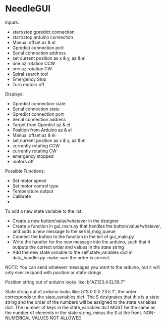 # NeedleGUI

Inputs:
- start/stop gpredict connection
- start/stop arduino connection
- Manual offset az & el
- Gpredict connection port
- Serial connection address
- set current position as x & y, az & el
- one az rotation CCW
- one az rotation CW
- Spiral search tool
- Emergency Stop
- Turn motors off

Displays:
- Gpredict connection state
- Serial connection state
- Gpredict connection port
- Serial connection address
- Target from Gpredict az & el
- Position from Arduino  az & el
- Manual offset az & el
- set current position as x & y, az & el
- currently rotating CCW
- currently rotating CW
- emergency stopped
- motors off

Possible Functions:
- Set motor speed
- Set motor control type
- Temperature output
- Calibrate
- 


To add a new state variable to the list:
- Create a new button/value/whatever in the designer
- Create a function in gui_main.py that handles the button/value/whatever, and adds a new message to the serial_msg_queue
- Connect the button to the function in the init of gui_main.py
- Write the handler for the new message into the arduino, such that it outputs the correct order and values in the state string
- Add the new state variable to the self.state_varables dict in data_handler.py. make sure the order is correct.

NOTE:
You can send whatever messages you want to the arduino, but it will only ever respond with position or state strings

Position string out of arduino looks like: b"AZ123.4 EL56.7"

State string out of arduino looks like: b"S 0 0 0 23.5 1", the order corresponds to the state_variables dict. The S designates that this is a state string and the order of the numbers will be assigned to the state_variables dict. The number of keys in the state_variables dict MUST be the same as the number of elements in the state string, minus the S at the front. NON-NUMERICAL VALUES NOT ALLOWED
